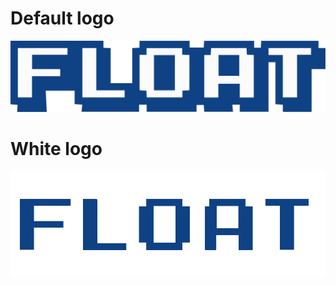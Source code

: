 # Default logo 
![Logo](https://github.com/Float-Capital/brand-kit/raw/main/Logos/Float-logo.png)

# White logo
![Logo-white](https://github.com/Float-Capital/brand-kit/raw/main/Logos/Float-logo-white.png)